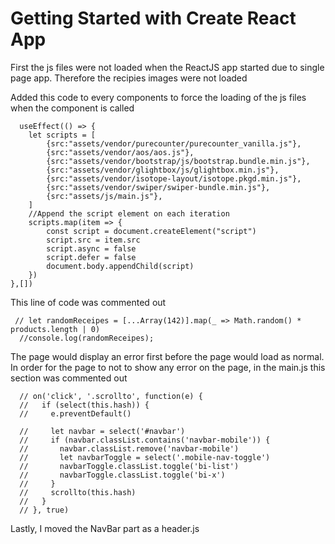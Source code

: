# Getting Started with Create React App

First the js files were not loaded when the ReactJS app started due to single page app. Therefore the recipies images were not loaded

Added this code to every components to force the loading of the js files when the component is called
```
  useEffect(() => {
    let scripts = [
        {src:"assets/vendor/purecounter/purecounter_vanilla.js"},
        {src:"assets/vendor/aos/aos.js"},
        {src:"assets/vendor/bootstrap/js/bootstrap.bundle.min.js"},
        {src:"assets/vendor/glightbox/js/glightbox.min.js"},
        {src:"assets/vendor/isotope-layout/isotope.pkgd.min.js"},
        {src:"assets/vendor/swiper/swiper-bundle.min.js"},
        {src:"assets/js/main.js"},
    ]
    //Append the script element on each iteration
    scripts.map(item => { 
        const script = document.createElement("script")
        script.src = item.src
        script.async = false
        script.defer = false
        document.body.appendChild(script)
    }) 
},[])
```
This line of code was commented out
```
 // let randomReceipes = [...Array(142)].map(_ => Math.random() * products.length | 0)
  //console.log(randomReceipes);
```

The page would display an error first before the page would load as normal. In order for the page to not to show any error on the page, in the main.js this section was commented out

```
  // on('click', '.scrollto', function(e) {
  //   if (select(this.hash)) {
  //     e.preventDefault()

  //     let navbar = select('#navbar')
  //     if (navbar.classList.contains('navbar-mobile')) {
  //       navbar.classList.remove('navbar-mobile')
  //       let navbarToggle = select('.mobile-nav-toggle')
  //       navbarToggle.classList.toggle('bi-list')
  //       navbarToggle.classList.toggle('bi-x')
  //     }
  //     scrollto(this.hash)
  //   }
  // }, true)
```
Lastly, I moved the NavBar part as a header.js
